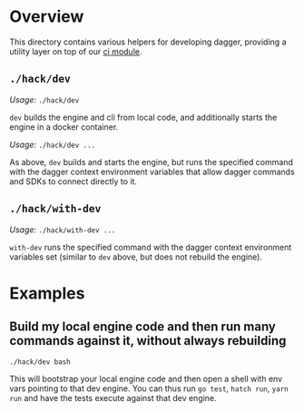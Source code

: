 # Overview

This directory contains various helpers for developing dagger, providing a
utility layer on top of our [ci module](../ci).

## `./hack/dev`

_Usage:_ `./hack/dev`

`dev` builds the engine and cli from local code, and additionally starts the
engine in a docker container.

_Usage:_ `./hack/dev ...`

As above, `dev` builds and starts the engine, but runs the specified command
with the dagger context environment variables that allow dagger commands and
SDKs to connect directly to it.

## `./hack/with-dev`

_Usage:_ `./hack/with-dev ...`

`with-dev` runs the specified command with the dagger context environment
variables set (similar to `dev` above, but does not rebuild the engine).

# Examples

## Build my local engine code and then run many commands against it, without always rebuilding

`./hack/dev bash`

This will bootstrap your local engine code and then open a shell with env vars
pointing to that dev engine. You can thus run `go test`, `hatch run`, `yarn run`
and have the tests execute against that dev engine.
